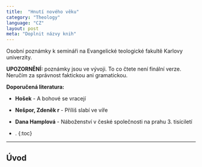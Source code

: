 ```yaml
---
title:  "Hnutí nového věku"
category: "Theology"
language: "CZ"
layout: post
meta: "Doplnit názvy knih"
---
```


Osobní poznámky k semináři na Evangelické teologické fakultě Karlovy univerzity. 

**UPOZORNĚNÍ:** poznámky jsou ve vývoji. To co čtete není finální verze. Neručím za správnost faktickou ani gramatickou.

**Doporučená literatura:**
- **Hošek** - A bohové se vracejí
- **Nešpor, Zdeněk r** - Příliš slabí ve víře
- **Dana Hamplová** - Náboženství v české společnosti na prahu 3. tisíciletí

- .
{:toc}
---

## Úvod


